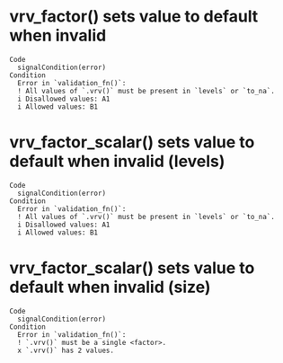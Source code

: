 # vrv_factor() sets value to default when invalid

    Code
      signalCondition(error)
    Condition
      Error in `validation_fn()`:
      ! All values of `.vrv()` must be present in `levels` or `to_na`.
      i Disallowed values: A1
      i Allowed values: B1

# vrv_factor_scalar() sets value to default when invalid (levels)

    Code
      signalCondition(error)
    Condition
      Error in `validation_fn()`:
      ! All values of `.vrv()` must be present in `levels` or `to_na`.
      i Disallowed values: A1
      i Allowed values: B1

# vrv_factor_scalar() sets value to default when invalid (size)

    Code
      signalCondition(error)
    Condition
      Error in `validation_fn()`:
      ! `.vrv()` must be a single <factor>.
      x `.vrv()` has 2 values.

